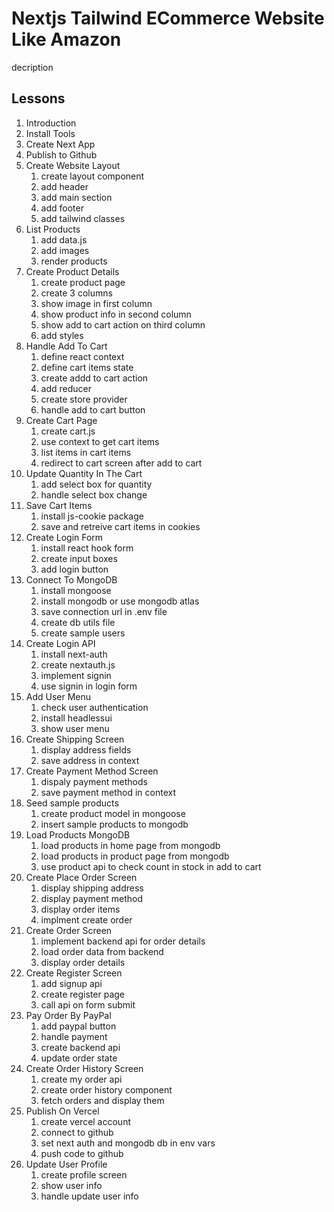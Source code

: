 # Nextjs Tailwind ECommerce Website Like Amazon

decription

## Lessons

1. Introduction
2. Install Tools
3. Create Next App
4. Publish to Github
5. Create Website Layout
   1. create layout component
   2. add header
   3. add main section
   4. add footer
   5. add tailwind classes
6. List Products
   1. add data.js
   2. add images
   3. render products
7. Create Product Details
   1. create product page
   2. create 3 columns
   3. show image in first column
   4. show product info in second column
   5. show add to cart action on third column
   6. add styles
8. Handle Add To Cart
   1. define react context
   2. define cart items state
   3. create addd to cart action
   4. add reducer
   5. create store provider
   6. handle add to cart button
9. Create Cart Page
   1. create cart.js
   2. use context to get cart items
   3. list items in cart items
   4. redirect to cart screen after add to cart
10. Update Quantity In The Cart
    1. add select box for quantity
    2. handle select box change
11. Save Cart Items
    1. install js-cookie package
    2. save and retreive cart items in cookies
12. Create Login Form
    1. install react hook form
    2. create input boxes
    3. add login button
13. Connect To MongoDB
    1. install mongoose
    2. install mongodb or use mongodb atlas
    3. save connection url in .env file
    4. create db utils file
    5. create sample users
14. Create Login API
    1. install next-auth
    2. create nextauth.js
    3. implement signin
    4. use signin in login form
15. Add User Menu
    1. check user authentication
    2. install headlessui
    3. show user menu
16. Create Shipping Screen
    1. display address fields
    2. save address in context
17. Create Payment Method Screen
    1. dispaly payment methods
    2. save payment method in context
18. Seed sample products
    1. create product model in mongoose
    2. insert sample products to mongodb
19. Load Products MongoDB
    1. load products in home page from mongodb
    2. load products in product page from mongodb
    3. use product api to check count in stock in add to cart
20. Create Place Order Screen
    1. display shipping address
    2. display payment method
    3. display order items
    4. implment create order
21. Create Order Screen
    1. implement backend api for order details
    2. load order data from backend
    3. display order details
22. Create Register Screen
    1. add signup api
    2. create register page
    3. call api on form submit
23. Pay Order By PayPal
    1. add paypal button
    2. handle payment
    3. create backend api
    4. update order state
24. Create Order History Screen
    1. create my order api
    2. create order history component
    3. fetch orders and display them
25. Publish On Vercel
    1. create vercel account
    2. connect to github
    3. set next auth and mongodb db in env vars
    4. push code to github
26. Update User Profile
    1. create profile screen
    2. show user info
    3. handle update user info
